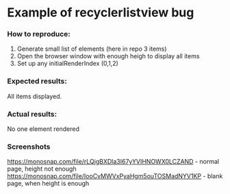 # Example of recyclerlistview bug

### How to reproduce:

1.  Generate small list of elements (here in repo 3 items)
2.  Open the browser window with enough heigh to display all items
3.  Set up any initialRenderIndex (0,1,2)

### Expected results:

All items displayed.

### Actual results:

No one element rendered

### Screenshots

https://monosnap.com/file/rLQjgBXDla3I67yYVIHNOWX0LCZAND - normal page, height not enough
https://monosnap.com/file/IooCvMWVxPyaHgm5ouTOSMadNYV1KP - blank page, when height is enough
